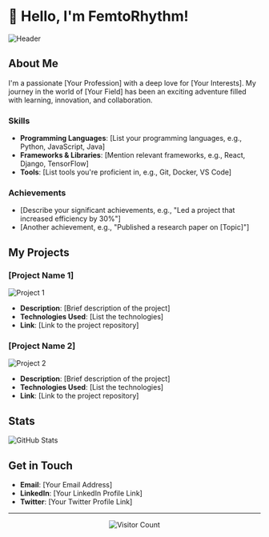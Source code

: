 # 👋 Hello, I'm FemtoRhythm!

![Header](https://picsum.photos/1200/300)

## About Me
I'm a passionate [Your Profession] with a deep love for [Your Interests]. My journey in the world of [Your Field] has been an exciting adventure filled with learning, innovation, and collaboration.

### Skills
- **Programming Languages**: [List your programming languages, e.g., Python, JavaScript, Java]
- **Frameworks & Libraries**: [Mention relevant frameworks, e.g., React, Django, TensorFlow]
- **Tools**: [List tools you're proficient in, e.g., Git, Docker, VS Code]

### Achievements
- [Describe your significant achievements, e.g., "Led a project that increased efficiency by 30%"]
- [Another achievement, e.g., "Published a research paper on [Topic]"]

## My Projects
### [Project Name 1]
![Project 1](https://picsum.photos/400/200)
- **Description**: [Brief description of the project]
- **Technologies Used**: [List the technologies]
- **Link**: [Link to the project repository]

### [Project Name 2]
![Project 2](https://picsum.photos/400/200)
- **Description**: [Brief description of the project]
- **Technologies Used**: [List the technologies]
- **Link**: [Link to the project repository]

## Stats
![GitHub Stats](https://github-readme-stats.vercel.app/api?username=FemtoRhythm&show_icons=true&theme=radical)

## Get in Touch
- **Email**: [Your Email Address]
- **LinkedIn**: [Your LinkedIn Profile Link]
- **Twitter**: [Your Twitter Profile Link]

---

<p align="center">
  <img src="https://visitor-badge.glitch.me/badge?page_id=FemtoRhythm.FemtoRhythm" alt="Visitor Count">
</p>
